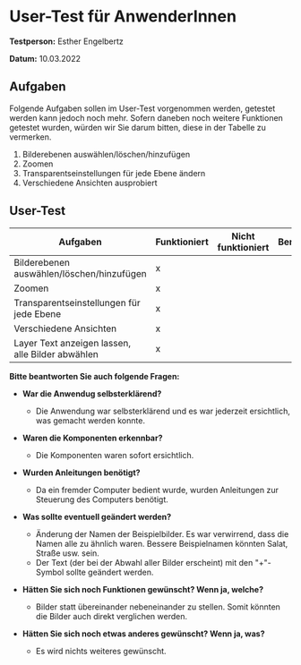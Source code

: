 # User-Test für AnwenderInnen

**Testperson:** Esther Engelbertz

**Datum:** 10.03.2022

## Aufgaben

Folgende Aufgaben sollen im User-Test vorgenommen werden, getestet werden kann jedoch noch mehr. 
Sofern daneben noch weitere Funktionen getestet wurden, würden wir Sie darum bitten, diese in der Tabelle zu vermerken.

1) Bilderebenen auswählen/löschen/hinzufügen
2) Zoomen
3) Transparentseinstellungen für jede Ebene ändern
4) Verschiedene Ansichten ausprobiert

## User-Test 

| **Aufgaben**                              	| Funktioniert 	| Nicht funktioniert 	| Bemerkungen 	|
|-------------------------------------------	|--------------	|--------------------	|-------------	|
| Bilderebenen auswählen/löschen/hinzufügen 	|        x      	|                    	|             	|
| Zoomen                                    	|          x    	|                    	|             	|
| Transparentseinstellungen für jede Ebene  	|          x    	|                    	|             	|
| Verschiedene Ansichten  	|       x       	|                    	|             	|
| Layer Text anzeigen lassen, alle Bilder abwählen | x |  |  |

**Bitte beantworten Sie auch folgende Fragen:**

- **War die Anwendug selbsterklärend?**
  - Die Anwendung war selbsterklärend und es war jederzeit ersichtlich, was gemacht werden konnte.

- **Waren die Komponenten erkennbar?**
  - Die Komponenten waren sofort ersichtlich.

- **Wurden Anleitungen benötigt?**
  - Da ein fremder Computer bedient wurde, wurden Anleitungen zur Steuerung des Computers benötigt.

- **Was sollte eventuell geändert werden?**
   - Änderung der Namen der Beispielbilder. Es war verwirrend, dass die Namen alle zu ähnlich waren. Bessere Beispielnamen könnten Salat, Straße usw. sein.
   - Der Text (der bei der Abwahl aller Bilder erscheint) mit den "+"-Symbol sollte geändert werden.

- **Hätten Sie sich noch Funktionen gewünscht? Wenn ja, welche?**
  - Bilder statt übereinander nebeneinander zu stellen. Somit könnten die Bilder auch direkt verglichen werden.

- **Hätten Sie sich noch etwas anderes gewünscht? Wenn ja, was?**
  - Es wird nichts weiteres gewünscht.
